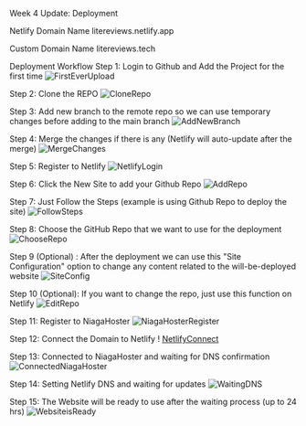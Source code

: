 Week 4 Update: Deployment

Netlify Domain Name
litereviews.netlify.app

Custom Domain Name
litereviews.tech

Deployment Workflow
Step 1: Login to Github and Add the Project for the first time
![FirstEverUpload](00_FirstUpload.png)

Step 2: Clone the REPO
![CloneRepo](01_CloneOrigin.png)

Step 3: Add new branch to the remote repo so we can use temporary changes before adding to the main branch
![AddNewBranch](02_AddNewBranch.png)

Step 4: Merge the changes if there is any (Netlify will auto-update after the merge)
![MergeChanges](03_MergeChanges.png)

Step 5: Register to Netlify
![NetlifyLogin](04_LoginNetlify.png)

Step 6: Click the New Site to add your Github Repo
![AddRepo](05_NewSite.png)

Step 7: Just Follow the Steps (example is using Github Repo to deploy the site)
![FollowSteps](06_FollowtheSteps.png)

Step 8: Choose the GitHub Repo that we want to use for the deployment
![ChooseRepo](07_ChooseRepo.png)

Step 9 (Optional) : After the deployment we can use this "Site Configuration" option to change any content related to the will-be-deployed website
![SiteConfig](08_SiteConfig.png)

Step 10 (Optional): If you want to change the repo, just use this function on Netlify
![EditRepo](09_EditRepoNetlify.png)


Step 11: Register to NiagaHoster
![NiagaHosterRegister](1_NiagaHosterRegistration.png)

Step 12: Connect the Domain to Netlify
! [NetlifyConnect](2_ConnectDomaintoNetlify.png)

Step 13: Connected to NiagaHoster and waiting for DNS confirmation
![ConnectedNiagaHoster](3_ConnectNiagaHoster.png)

Step 14: Setting Netlify DNS and waiting for updates
![WaitingDNS](4_setting_NetlifyDNS.png)


Step 15: The Website will be ready to use after the waiting process (up to 24 hrs)
![WebsiteisReady](10_ReadyWebsite.png)